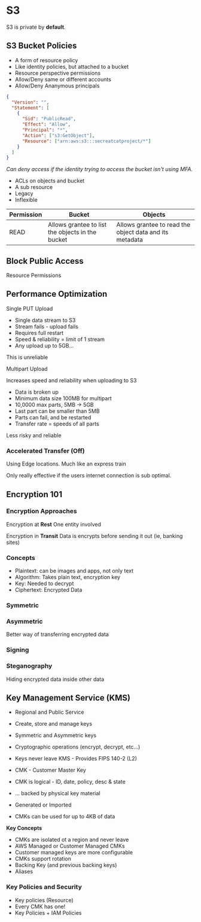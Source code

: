 # S3

S3 is private by **default**.

## S3 Bucket Policies

- A form of resource policy
- Like identity policies, but attached to a bucket
- Resource perspective permissions
- Allow/Deny same or different accounts
- Allow/Deny Ananymous principals

```json
{
  "Version": "",
  "Statement": [
    {
      "Sid": "PublicRead",
      "Effect": "Allow",
      "Principal": "*",
      "Action": ["s3:GetObject"],
      "Resource": ["arn:aws:s3:::secreatcatproject/*"]
    }
  ]
}
```

_Can deny access if the identity trying to access the bucket isn't using MFA._

- ACLs on objects and bucket
- A sub resource
- Legacy
- Inflexible

| Permission | Bucket                                           | Objects                                                 |
| ---------- | ------------------------------------------------ | ------------------------------------------------------- |
| READ       | Allows grantee to list the objects in the bucket | Allows grantee to read the object data and its metadata |

## Block Public Access

Resource Permissions

## Performance Optimization

Single PUT Upload

- Single data stream to S3
- Stream fails - upload fails
- Requires full restart
- Speed & reliability = limit of 1 stream
- Any upload up to 5GB...

This is unreliable

Multipart Upload

Increases speed and reliability when uploading to S3

- Data is broken up
- Minimum data size 100MB for multipart
- 10,0000 max parts, 5MB -> 5GB
- Last part can be smaller than 5MB
- Parts can fail, and be restarted
- Transfer rate = speeds of all parts

Less risky and reliable

### Accelerated Transfer (Off)

Using Edge locations. Much like an express train

Only really effective if the users internet connection is sub optimal.

## Encryption 101

### Encryption Approaches

Encryption at **Rest**
One entity involved

Encryption in **Transit**
Data is encrypts before sending it out (ie, banking sites)

### Concepts

- Plaintext: can be images and apps, not only text
- Algorithm: Takes plain text, encryption key
- Key: Needed to decrypt
- Ciphertext: Encrypted Data

### Symmetric

### Asymmetric

Better way of transferring encrypted data

### Signing

### Steganography

Hiding encrypted data inside other data

## Key Management Service (KMS)

- Regional and Public Service
- Create, store and manage keys
- Symmetric and Asymmetric keys
- Cryptographic operations (encrypt, decrypt, etc...)
- Keys never leave KMS - Provides FIPS 140-2 (L2)

- CMK - Customer Master Key
- CMK is logical - ID, date, policy, desc & state
- ... backed by physical key material
- Generated or Imported
- CMKs can be used for up to 4KB of data

**Key Concepts**

- CMKs are isolated ot a region and never leave
- AWS Managed or Customer Managed CMKs
- Customer managed keys are more configurable
- CMKs support rotation
- Backing Key (and previous backing keys)
- Aliases

### Key Policies and Security

- Key policies (Resource)
- Every CMK has one!
- Key Policies + IAM Policies
